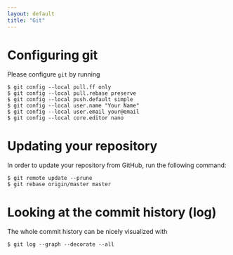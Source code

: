 ```yaml
---
layout: default
title: "Git"
---
```


# Configuring git

Please configure `git` by running

~~~ Shell
$ git config --local pull.ff only
$ git config --local pull.rebase preserve
$ git config --local push.default simple
$ git config --local user.name "Your Name"
$ git config --local user.email your@email
$ git config --local core.editor nano
~~~

# Updating your repository

In order to update your repository from GitHub, run the following
command:

~~~ Shell
$ git remote update --prune
$ git rebase origin/master master
~~~

# Looking at the commit history (log)

The whole commit history can be nicely visualized with

~~~ Shell
$ git log --graph --decorate --all
~~~
